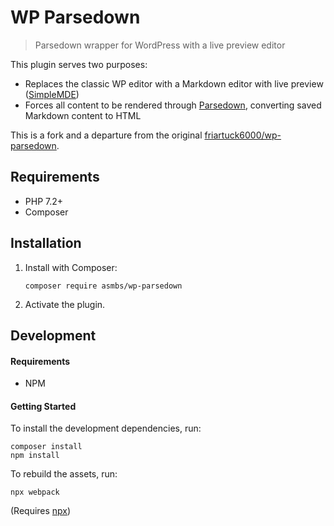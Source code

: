 # WP Parsedown

> Parsedown wrapper for WordPress with a live preview editor

This plugin serves two purposes:

- Replaces the classic WP editor with a Markdown editor with live preview ([SimpleMDE](https://github.com/sparksuite/simplemde-markdown-editor))
- Forces all content to be rendered through [Parsedown](https://github.com/erusev/parsedown), converting saved Markdown content to HTML

This is a fork and a departure from the original [friartuck6000/wp-parsedown](https://github.com/friartuck6000/wp-parsedown).



## Requirements

- PHP 7.2+
- Composer



## Installation

1. Install with Composer:

   ```
   composer require asmbs/wp-parsedown
   ```

2. Activate the plugin.



## Development

#### Requirements

- NPM

#### Getting Started

To install the development dependencies, run:

```
composer install
npm install
```

To rebuild the assets, run:

```
npx webpack
```

(Requires [npx](https://www.npmjs.com/package/npx))